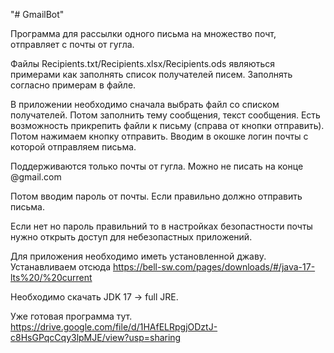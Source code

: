 "# GmailBot" 

Программа для рассылки одного письма на множество почт,
отправляет с почты от гугла.

Файлы Recipients.txt/Recipients.xlsx/Recipients.ods
являються примерами как заполнять список получателей 
писем. Заполнять согласно примерам в файле.

В приложении необходимо сначала выбрать файл со списком получателей.
Потом заполнить тему сообщения, текст сообщения.
Есть возможность прикрепить файли к письму
(справа от кнопки отправить).
Потом нажимаем кнопку отправить.
Вводим в окошке логин почты с которой отправляем письма.

Поддерживаются только почты от гугла.
Можно не писать на конце @gmail.com

Потом вводим пароль от почты.
Если правильно должно отправить письма. 

Если нет но пароль правильний то в настройках безопастности почты 
нужно открыть доступ для небезопастных приложений. 

Для приложения необходимо иметь установленной джаву.
Устанавливаем отсюда
https://bell-sw.com/pages/downloads/#/java-17-lts%20/%20current

Необходимо скачать JDK 17 -> full JRE.

Уже готовая программа тут.
https://drive.google.com/file/d/1HAfELRpgjODztJ-c8HsGPqcCqy3lpMJE/view?usp=sharing
